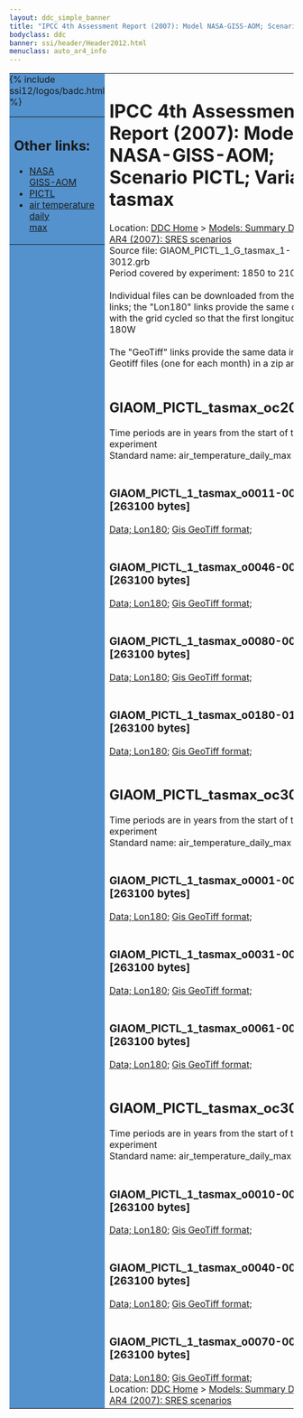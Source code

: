 ```yaml
---
layout: ddc_simple_banner
title: "IPCC 4th Assessment Report (2007): Model NASA-GISS-AOM; Scenario PICTL; Variable tasmax"
bodyclass: ddc
banner: ssi/header/Header2012.html
menuclass: auto_ar4_info
---
```



<table width="100%" border="0" cellspacing="0" cellpadding="0" style="border-collapse: collapse;">
<tr style="margin:0;padding:0;border:0;">
<td style="margin:0;padding:0;border:0;height:1pt;width:150pt;background:#5492CD;" valign="top" >

<div id="lh-col2" class="auto_ar4_info">
<table class="menumain" bgcolor="#5492CD" cellspacing="0" width="100%" border="0">
<tr><td>
<h2> Other links:</h2>
<ul>
<li><a href="/auto/ar4/model-NASA-GISS-AOM.html">NASA<br/>GISS-AOM</a></li>
<li><a href="/auto/ar4/scenario-PICTL.html">PICTL</a></li>
<li><a href="/auto/ar4/var-air_temperature_daily_max.html">air temperature daily<br/> max</a></li>
</ul>
</td></tr>
{% include ssi12/logos/badc.html %}
</table>
</div>
</td>
<td><h1>IPCC 4th Assessment Report (2007): Model NASA-GISS-AOM; Scenario PICTL; Variable tasmax</h1>

<!-- Breadcrumb1 -->
<div id="breadcrumb1" align="left">
Location: <a href="/index.html">DDC Home</a> > <a href="/sim/gcm_clim/">Models: Summary Data</a>
> <a href="/sim/gcm_clim/SRES_AR4/index.html">AR4 (2007): SRES scenarios</a>
</div>
<!-- End of Breadcrumb1 -->Source file: GIAOM_PICTL_1_G_tasmax_1-3012.grb
<br/>
Period covered by experiment: 1850 to 2100<br/>
<br/>Individual files can be downloaded from the "data" links; the "Lon180" links provide the same data
         with the grid cycled so that the first longitude is 180W<br/>
<br/>The "GeoTiff" links provide the same data in 12 Geotiff files (one for each month)
          in a zip archive<br/>
<br/><h2>GIAOM_PICTL_tasmax_oc20x.tar</h2>
Time periods are in years from the start of the experiment<br/>
Standard name: air_temperature_daily_max<br>
<br/><h3>GIAOM_PICTL_1_tasmax_o0011-0030.nc [263100 bytes]</h3>
<a href="http://apps.ipcc-data.org/cgi-bin/downl/ar4_nc/tasmax/GIAOM_PICTL_1_tasmax_o0011-0030.nc">Data; </a><a href="http://apps.ipcc-data.org/cgi-bin/downl/ar4_nc/tasmax/GIAOM_PICTL_1_tasmax_o0011-0030.cyto180.nc"> Lon180</a>; <a href="/cgi-bin/downl/ar4_tif/tasmax/GIAOM_PICTL_1_tasmax_o0011-0030.zip">Gis GeoTiff format; </a><br/>
<br/><h3>GIAOM_PICTL_1_tasmax_o0046-0065.nc [263100 bytes]</h3>
<a href="http://apps.ipcc-data.org/cgi-bin/downl/ar4_nc/tasmax/GIAOM_PICTL_1_tasmax_o0046-0065.nc">Data; </a><a href="http://apps.ipcc-data.org/cgi-bin/downl/ar4_nc/tasmax/GIAOM_PICTL_1_tasmax_o0046-0065.cyto180.nc"> Lon180</a>; <a href="/cgi-bin/downl/ar4_tif/tasmax/GIAOM_PICTL_1_tasmax_o0046-0065.zip">Gis GeoTiff format; </a><br/>
<br/><h3>GIAOM_PICTL_1_tasmax_o0080-0099.nc [263100 bytes]</h3>
<a href="http://apps.ipcc-data.org/cgi-bin/downl/ar4_nc/tasmax/GIAOM_PICTL_1_tasmax_o0080-0099.nc">Data; </a><a href="http://apps.ipcc-data.org/cgi-bin/downl/ar4_nc/tasmax/GIAOM_PICTL_1_tasmax_o0080-0099.cyto180.nc"> Lon180</a>; <a href="/cgi-bin/downl/ar4_tif/tasmax/GIAOM_PICTL_1_tasmax_o0080-0099.zip">Gis GeoTiff format; </a><br/>
<br/><h3>GIAOM_PICTL_1_tasmax_o0180-0199.nc [263100 bytes]</h3>
<a href="http://apps.ipcc-data.org/cgi-bin/downl/ar4_nc/tasmax/GIAOM_PICTL_1_tasmax_o0180-0199.nc">Data; </a><a href="http://apps.ipcc-data.org/cgi-bin/downl/ar4_nc/tasmax/GIAOM_PICTL_1_tasmax_o0180-0199.cyto180.nc"> Lon180</a>; <a href="/cgi-bin/downl/ar4_tif/tasmax/GIAOM_PICTL_1_tasmax_o0180-0199.zip">Gis GeoTiff format; </a><br/>
<br/><h2>GIAOM_PICTL_tasmax_oc30a.tar</h2>
Time periods are in years from the start of the experiment<br/>
Standard name: air_temperature_daily_max<br>
<br/><h3>GIAOM_PICTL_1_tasmax_o0001-0030.nc [263100 bytes]</h3>
<a href="http://apps.ipcc-data.org/cgi-bin/downl/ar4_nc/tasmax/GIAOM_PICTL_1_tasmax_o0001-0030.nc">Data; </a><a href="http://apps.ipcc-data.org/cgi-bin/downl/ar4_nc/tasmax/GIAOM_PICTL_1_tasmax_o0001-0030.cyto180.nc"> Lon180</a>; <a href="/cgi-bin/downl/ar4_tif/tasmax/GIAOM_PICTL_1_tasmax_o0001-0030.zip">Gis GeoTiff format; </a><br/>
<br/><h3>GIAOM_PICTL_1_tasmax_o0031-0060.nc [263100 bytes]</h3>
<a href="http://apps.ipcc-data.org/cgi-bin/downl/ar4_nc/tasmax/GIAOM_PICTL_1_tasmax_o0031-0060.nc">Data; </a><a href="http://apps.ipcc-data.org/cgi-bin/downl/ar4_nc/tasmax/GIAOM_PICTL_1_tasmax_o0031-0060.cyto180.nc"> Lon180</a>; <a href="/cgi-bin/downl/ar4_tif/tasmax/GIAOM_PICTL_1_tasmax_o0031-0060.zip">Gis GeoTiff format; </a><br/>
<br/><h3>GIAOM_PICTL_1_tasmax_o0061-0090.nc [263100 bytes]</h3>
<a href="http://apps.ipcc-data.org/cgi-bin/downl/ar4_nc/tasmax/GIAOM_PICTL_1_tasmax_o0061-0090.nc">Data; </a><a href="http://apps.ipcc-data.org/cgi-bin/downl/ar4_nc/tasmax/GIAOM_PICTL_1_tasmax_o0061-0090.cyto180.nc"> Lon180</a>; <a href="/cgi-bin/downl/ar4_tif/tasmax/GIAOM_PICTL_1_tasmax_o0061-0090.zip">Gis GeoTiff format; </a><br/>
<br/><h2>GIAOM_PICTL_tasmax_oc30b.tar</h2>
Time periods are in years from the start of the experiment<br/>
Standard name: air_temperature_daily_max<br>
<br/><h3>GIAOM_PICTL_1_tasmax_o0010-0039.nc [263100 bytes]</h3>
<a href="http://apps.ipcc-data.org/cgi-bin/downl/ar4_nc/tasmax/GIAOM_PICTL_1_tasmax_o0010-0039.nc">Data; </a><a href="http://apps.ipcc-data.org/cgi-bin/downl/ar4_nc/tasmax/GIAOM_PICTL_1_tasmax_o0010-0039.cyto180.nc"> Lon180</a>; <a href="/cgi-bin/downl/ar4_tif/tasmax/GIAOM_PICTL_1_tasmax_o0010-0039.zip">Gis GeoTiff format; </a><br/>
<br/><h3>GIAOM_PICTL_1_tasmax_o0040-0069.nc [263100 bytes]</h3>
<a href="http://apps.ipcc-data.org/cgi-bin/downl/ar4_nc/tasmax/GIAOM_PICTL_1_tasmax_o0040-0069.nc">Data; </a><a href="http://apps.ipcc-data.org/cgi-bin/downl/ar4_nc/tasmax/GIAOM_PICTL_1_tasmax_o0040-0069.cyto180.nc"> Lon180</a>; <a href="/cgi-bin/downl/ar4_tif/tasmax/GIAOM_PICTL_1_tasmax_o0040-0069.zip">Gis GeoTiff format; </a><br/>
<br/><h3>GIAOM_PICTL_1_tasmax_o0070-0099.nc [263100 bytes]</h3>
<a href="http://apps.ipcc-data.org/cgi-bin/downl/ar4_nc/tasmax/GIAOM_PICTL_1_tasmax_o0070-0099.nc">Data; </a><a href="http://apps.ipcc-data.org/cgi-bin/downl/ar4_nc/tasmax/GIAOM_PICTL_1_tasmax_o0070-0099.cyto180.nc"> Lon180</a>; <a href="/cgi-bin/downl/ar4_tif/tasmax/GIAOM_PICTL_1_tasmax_o0070-0099.zip">Gis GeoTiff format; </a><br/>
<!-- Breadcrumb2 -->
<div id="breadcrumb2" align="left">
Location: <a href="/index.html">DDC Home</a> > <a href="/sim/gcm_clim/">Models: Summary Data</a>
> <a href="/sim/gcm_clim/SRES_AR4/index.html">AR4 (2007): SRES scenarios</a>
</div>
<!-- End of Breadcrumb2 --></td></tr></table>
